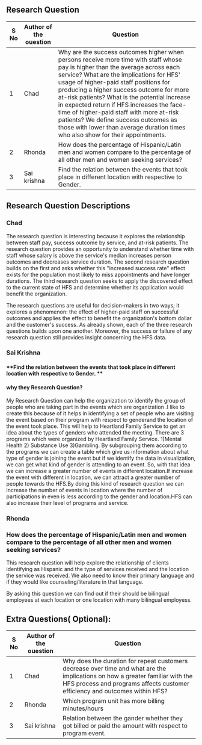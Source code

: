 
## Research Question
|S No|Author of the ouestion| Question|
| ------------- | ------------- | ------------- |
|1| Chad| Why are the success outcomes higher when persons receive more time with staff whose pay is higher than the average across each service? What are the implications for HFS' usage of higher-paid staff positions for producing a higher success outcome for more at-risk patients? What is the potential increase in expected return if HFS increases the face-time of higher-paid staff with more at-risk patients?  We define success outcomes as those with lower than average duration times who also show for their appointments. |
|2| Rhonda |How does the percentage of Hispanic/Latin men and women compare to the percentage of all other men and women seeking services? |
|3| Sai krishna |Find the relation between the events that took place in different location with respective to Gender.|

## Research Question Descriptions
### Chad

The research question is interesting because it explores the relationship between staff pay, success outcome by service, and at-risk patients. The research question provides an opportunity to understand whether time with staff whose salary is above the service's median increases person outcomes and decreases service duration. The second research question builds on the first and asks whether this "increased success rate" effect exists for the population most likely to miss appointments and have longer durations. The third research question seeks to apply the discovered effect to the current state of HFS and determine whether its application would benefit the organization.

The research questions are useful for decision-makers in two ways; it explores a phenomenon: the effect of higher-paid staff on successful outcomes and applies the effect to benefit the organization's bottom dollar and the customer's success. As already shown, each of the three research questions builds upon one another. Moreover, the success or failure of any research question still provides insight concerning the HFS data.

### Sai Krishna 

#### **Find the relation between the events that took place in different location with respective to Gender. **

#### **why they Research Question?**

My Research Question can help the organization to identify the group of people who are taking part in the events which are organization .I like to create this because of it helps in identifying a set of people who are visiting the event based on their program with respect to genderand the location of the event took place. This will help to Heartland Family Service to get an idea about the types of genders who attended the meeting. There are 3 programs which were organized by Heartland Family Service. 1)Mental Health  2) Substance Use 3)Gambling. By subgrouping them according to the programs we can create a table which give us information about what type of gender is joining the event but if we identify the data in visualization, we can get what kind of gender is attending to an event. So, with that idea we can increase a greater number of events in different location.If increase the event with different in location, we can attract a greater number of people towards the HFS.By doing this kind of research question we can increase the number of events in location where the number of  participations in even is less according to the gender and location.HFS can also increase their level of programs and service.


### Rhonda

### **How does the percentage of Hispanic/Latin men and women compare to the percentage of all other men and women seeking services?**

This research question will help explore the relationship of clients identifying as Hispanic and the type of services received and the location the service was received. We also need to know their primary language and if they would like counseling/literature in that language.

By asking this question we can find out if their should be bilingual employees at each location or one location with many bilingual employess.

## Extra Questions( Optional):
|S No|Author of the ouestion| Question|
| ------------- | ------------- | ------------- |
|1| Chad| Why does the duration for repeat customers decrease over time and what are the implications on how a greater familiar with the HFS process and programs affects customer efficiency and outcomes within HFS? |
|2| Rhonda |Which program unit has more billing minutes/hours |
|3| Sai krishna | Relation between the gander whether they got billed or paid the amount with respect to program event.|

